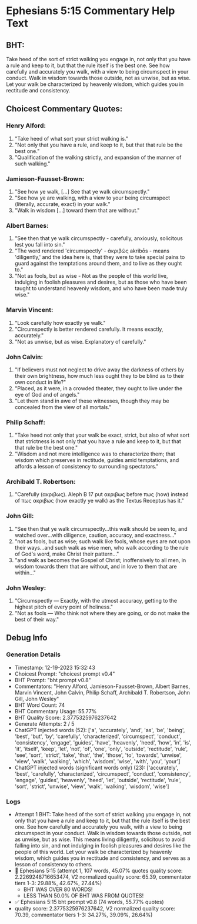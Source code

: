# Ephesians 5:15 Commentary Help Text

## BHT:
Take heed of the sort of strict walking you engage in, not only that you have a rule and keep to it, but that the rule itself is the best one. See how carefully and accurately you walk, with a view to being circumspect in your conduct. Walk in wisdom towards those outside, not as unwise, but as wise. Let your walk be characterized by heavenly wisdom, which guides you in rectitude and consistency.

## Choicest Commentary Quotes:
### Henry Alford:
1. "Take heed of what sort your strict walking is."
2. "Not only that you have a rule, and keep to it, but that that rule be the best one."
3. "Qualification of the walking strictly, and expansion of the manner of such walking."

### Jamieson-Fausset-Brown:
1. "See how ye walk, [...] See that ye walk circumspectly." 
2. "See how ye are walking, with a view to your being circumspect (literally, accurate, exact) in your walk."
3. "Walk in wisdom [...] toward them that are without."

### Albert Barnes:
1. "See then that ye walk circumspectly - carefully, anxiously, solicitous lest you fall into sin."
2. "The word rendered 'circumspectly' - ἀκριβῶς akribōs - means 'diligently,' and the idea here is, that they were to take special pains to guard against the temptations around them, and to live as they ought to."
3. "Not as fools, but as wise - Not as the people of this world live, indulging in foolish pleasures and desires, but as those who have been taught to understand heavenly wisdom, and who have been made truly wise."

### Marvin Vincent:
1. "Look carefully how exactly ye walk."
2. "Circumspectly is better rendered carefully. It means exactly, accurately."
3. "Not as unwise, but as wise. Explanatory of carefully."

### John Calvin:
1. "If believers must not neglect to drive away the darkness of others by their own brightness, how much less ought they to be blind as to their own conduct in life?"
2. "Placed, as it were, in a crowded theater, they ought to live under the eye of God and of angels."
3. "Let them stand in awe of these witnesses, though they may be concealed from the view of all mortals."

### Philip Schaff:
1. "Take heed not only that your walk be exact, strict, but also of what sort that strictness is not only that you have a rule and keep to it, but that that rule be the best one." 
2. "Wisdom and not mere intelligence was to characterize them; that wisdom which preserves in rectitude, guides amid temptations, and affords a lesson of consistency to surrounding spectators."

### Archibald T. Robertson:
1. "Carefully (ακριβως). Aleph B 17 put ακριβως before πως (how) instead of πως ακριβως (how exactly ye walk) as the Textus Receptus has it."

### John Gill:
1. "See then that ye walk circumspectly...this walk should be seen to, and watched over...with diligence, caution, accuracy, and exactness..." 
2. "not as fools, but as wise; such walk like fools, whose eyes are not upon their ways...and such walk as wise men, who walk according to the rule of God's word, make Christ their pattern..."
3. "and walk as becomes the Gospel of Christ; inoffensively to all men, in wisdom towards them that are without, and in love to them that are within..."

### John Wesley:
1. "Circumspectly — Exactly, with the utmost accuracy, getting to the highest pitch of every point of holiness."
2. "Not as fools — Who think not where they are going, or do not make the best of their way."


## Debug Info
### Generation Details
- Timestamp: 12-19-2023 15:32:43
- Choicest Prompt: "choicest prompt v0.4"
- BHT Prompt: "bht prompt v0.8"
- Commentators: "Henry Alford, Jamieson-Fausset-Brown, Albert Barnes, Marvin Vincent, John Calvin, Philip Schaff, Archibald T. Robertson, John Gill, John Wesley"
- BHT Word Count: 74
- BHT Commentary Usage: 55.77%
- BHT Quality Score: 2.3775325976237642
- Generate Attempts: 2 / 5
- ChatGPT injected words (52):
	['a', 'accurately', 'and', 'as', 'be', 'being', 'best', 'but', 'by', 'carefully', 'characterized', 'circumspect', 'conduct', 'consistency', 'engage', 'guides', 'have', 'heavenly', 'heed', 'how', 'in', 'is', 'it', 'itself', 'keep', 'let', 'not', 'of', 'one', 'only', 'outside', 'rectitude', 'rule', 'see', 'sort', 'strict', 'take', 'that', 'the', 'those', 'to', 'towards', 'unwise', 'view', 'walk', 'walking', 'which', 'wisdom', 'wise', 'with', 'you', 'your']
- ChatGPT injected words (significant words only) (23):
	['accurately', 'best', 'carefully', 'characterized', 'circumspect', 'conduct', 'consistency', 'engage', 'guides', 'heavenly', 'heed', 'let', 'outside', 'rectitude', 'rule', 'sort', 'strict', 'unwise', 'view', 'walk', 'walking', 'wisdom', 'wise']

### Logs
- Attempt 1 BHT: Take heed of the sort of strict walking you engage in, not only that you have a rule and keep to it, but that the rule itself is the best one. See how carefully and accurately you walk, with a view to being circumspect in your conduct. Walk in wisdom towards those outside, not as unwise, but as wise. This means living diligently, solicitous to avoid falling into sin, and not indulging in foolish pleasures and desires like the people of this world. Let your walk be characterized by heavenly wisdom, which guides you in rectitude and consistency, and serves as a lesson of consistency to others.
- 🔄 Ephesians 5:15 (attempt 1, 107 words, 45.07% quotes quality score: 2.2269248716653474, V2 normalized quality score: 65.39, commentator tiers 1-3: 29.88%, 42.67%, 27.44%) 
	- BHT WAS OVER 80 WORDS! 
	- LESS THAN 50.0% OF BHT WAS FROM QUOTES!
- ✅ Ephesians 5:15 bht prompt v0.8 (74 words, 55.77% quotes)
- quality score: 2.3775325976237642, V2 normalized quality score: 70.39, commentator tiers 1-3: 34.27%, 39.09%, 26.64%)